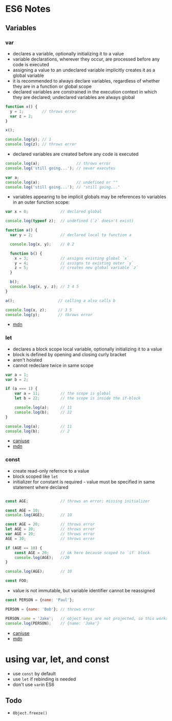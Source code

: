 # ES6 Notes

## Variables

### var

- declares a variable, optionally initializing it to a value
- variable declarations, wherever they occur, are processed before any code is executed
- assigning a value to an undeclared variable implicitly creates it as a global variable
- it is recommended to always declare variables, regardless of whether they are in a function or global scope
- declared variables are constrained in the execution context in which they are declared; undeclared variables are always global

```js
function x() {
  y = 1;        // throws error
  var z = 2;
}

x();

console.log(y); // 1
console.log(z); // throws error
```

- declared variables are created before any code is executed

```js
console.log(a);                // throws error
console.log('still going...'); // never executes
```

```js
var a;
console.log(a);                // undefined or ""
console.log('still going...'); // "still going..."
```

- variables appearing to be implicit globals may be references to variables in an outer function scope:

```js
var x = 0;              // declared global

console.log(typeof z);  // undefined (`z` doesn't exist)

function a() {
  var y = 2;            // declared local to function a

  console.log(x, y);    // 0 2 

  function b() {
    x = 3;              // assigns existing global `x`
    y = 4;              // assigns to existing outer `y`
    z = 5;              // creates new global variable `z`
  }

  b();
  console.log(x, y, z); // 3 4 5
}

a();                   // calling a also calls b

console.log(x, z);     // 3 5
console.log(y);        // throws error
```

- [mdn](https://developer.mozilla.org/en-US/docs/Web/JavaScript/Reference/Statements/var)

### let

- declares a block scope local variable, optionally initializing it to a value
- block is defined by opening and closing curly bracket
- aren't hoisted
- cannot redeclare twice in same scope


```js
var a = 1;
var b = 2;

if (a === 1) {
    var a = 11;         // the scope is global
    let b = 22;         // the scope is inside the if-block

    console.log(a);     // 11
    console.log(b);     // 22
} 

console.log(a);         // 11
console.log(b);         // 2
```

- [caniuse](http://caniuse.com/#feat=let)
- [mdn](https://developer.mozilla.org/en-US/docs/Web/JavaScript/Reference/Statements/let)

### const

- create read-only refernce to a value
- block scoped like `let`
- initializer for constant is required - value must be specified in same statement where declared

```js

const AGE;              // throws an error; missing initializer

const AGE = 10;
console.log(AGE);       // 10

const AGE = 20;         // throws error
let AGE = 20;           // throws error
var AGE = 20;           // throws error
AGE = 30;               // throws error

if (AGE == 10) {
    const AGE = 20;     // ok here because scoped to `if` block
    console.log(AGE);   //20
}

console.log(AGE);       // 10

const FOO;          
```

- value is not immutable, but variable identifier cannot be reassigned

```js
const PERSON = {name: 'Paul'};

PERSON = {name: 'Bob'}; // throws error

PERSON.name = 'Jake';   // object keys are not projected, so this works
console.log(PERSON);    // {name: 'Jake'}
```

- [caniuse](http://caniuse.com/#feat=const)
- [mdn](https://developer.mozilla.org/en-US/docs/Web/JavaScript/Reference/Statements/const)


# using var, let, and const

- use `const` by default
- use `let` if rebinding is needed
- don't use `var`in ES6


## Todo

- `Object.freeze()`
